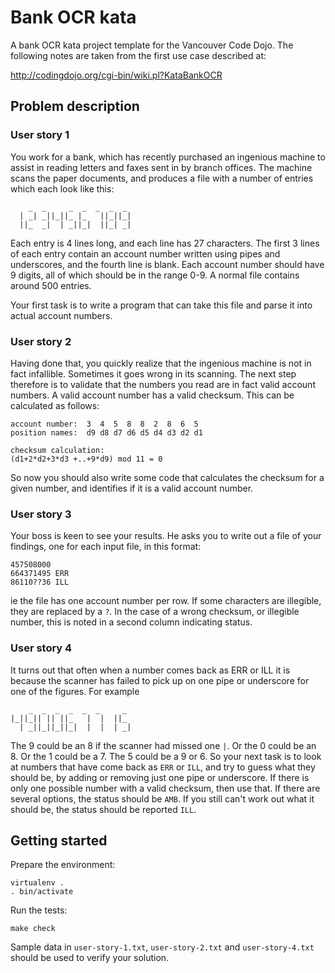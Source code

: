 # Bank OCR kata

A bank OCR kata project template for the Vancouver Code Dojo.  The
following notes are taken from the first use case described at:

  http://codingdojo.org/cgi-bin/wiki.pl?KataBankOCR

## Problem description

### User story 1

You work for a bank, which has recently purchased an ingenious machine
to assist in reading letters and faxes sent in by branch offices.  The
machine scans the paper documents, and produces a file with a number
of entries which each look like this:

```
    _  _     _  _  _  _  _
  | _| _||_||_ |_   ||_||_|
  ||_  _|  | _||_|  ||_| _|
```

Each entry is 4 lines long, and each line has 27 characters.  The
first 3 lines of each entry contain an account number written using
pipes and underscores, and the fourth line is blank.  Each account
number should have 9 digits, all of which should be in the range 0-9.
A normal file contains around 500 entries.

Your first task is to write a program that can take this file and
parse it into actual account numbers.

### User story 2

Having done that, you quickly realize that the ingenious machine is
not in fact infallible.  Sometimes it goes wrong in its scanning. The
next step therefore is to validate that the numbers you read are in
fact valid account numbers.  A valid account number has a valid
checksum.  This can be calculated as follows:

```
account number:  3  4  5  8  8  2  8  6  5
position names:  d9 d8 d7 d6 d5 d4 d3 d2 d1

checksum calculation:
(d1+2*d2+3*d3 +..+9*d9) mod 11 = 0
```

So now you should also write some code that calculates the checksum
for a given number, and identifies if it is a valid account number.

### User story 3

Your boss is keen to see your results.  He asks you to write out a
file of your findings, one for each input file, in this format:

```
457508000
664371495 ERR
86110??36 ILL
```

ie the file has one account number per row.  If some characters are
illegible, they are replaced by a `?`.  In the case of a wrong
checksum, or illegible number, this is noted in a second column
indicating status.

### User story 4

 It turns out that often when a number comes back as ERR or ILL it is because the scanner has failed to pick up on one pipe or underscore for one of the figures. For example

```
    _  _  _  _  _  _     _ 
|_||_|| || ||_   |  |  ||_ 
  | _||_||_||_|  |  |  | _|
```

The 9 could be an 8 if the scanner had missed one `|`.  Or the 0 could
be an 8.  Or the 1 could be a 7.  The 5 could be a 9 or 6.  So your
next task is to look at numbers that have come back as `ERR` or `ILL`,
and try to guess what they should be, by adding or removing just one
pipe or underscore.  If there is only one possible number with a valid
checksum, then use that.  If there are several options, the status
should be `AMB`.  If you still can't work out what it should be, the
status should be reported `ILL`.

## Getting started

Prepare the environment:

    virtualenv .
    . bin/activate

Run the tests:

    make check

Sample data in `user-story-1.txt`, `user-story-2.txt` and
`user-story-4.txt` should be used to verify your solution.
